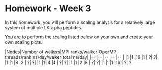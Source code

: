 # Homework - Week 3

In this homework, you will perform a scaling analysis for a relatively large system of multiple LK-alpha peptides.

You are to perform the scaling listed below on your own and create your own scaling plots.

|Nodes|Number of walkers|MPI ranks/walker|OpenMP threads/rank|ns/day/walker|total ns/day|
|-- |-- |-- |-- |-- |
|1 |1 |16 |1 | ?| ?|
|1 |1 |8 |2 | ?| ?|
|1 |1 |4 |4 | ?| ?|
|1 |1 |2 |8 | ?| ?|
|1 |1 |1 |16 | ?| ?|

